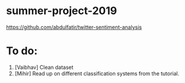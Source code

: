 # summer-project-2019

https://github.com/abdulfatir/twitter-sentiment-analysis

# To do:

1. [Vaibhav] Clean dataset
2. [Mihir] Read up on different classification systems from the tutorial.










